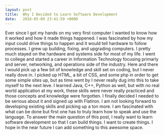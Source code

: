 ```yaml
---
layout: post
title:  Why I Decided to Learn Software Development
date:   2016-05-09 23:41:59 +0000
---
```


Ever since I got my hands on my very first computer I wanted to know how it worked and how it made things happened.  I was fascinated by how my input could drive things to happen and it would tell hardware to follow processes.  I grew up building, fixing, and upgrading computers.  I pretty much stayed on the hardware and systems side for most of my life.  I went to college and started a career in Information Technology focusing primarly and server, networking, and operations side of the industry.  Here and there I would pick up a few bit of knowledge and skill set on coding, but I never really dove in.  I picked up HTML, a bit of CSS, and some php in order to get some simple sites up, but as time went by I never really dug into this to take myself to the next leve.  I learned Java, C++, Python as well, but with no real world application at my work, these skills were never really practiced and those concepts and knowledge were forgotten.  I finally decided I needed to be serious about it and signed up with Flatiron.  I am not looking forward to developing existing skills and picking up a ton more.  I am fascinated with what can be done but first one has to truly learn how to speak and use the language.  To answer the main question of this post, I really want to learn software development so that I can build things.  I want to create things.  I hope in the near future I can add something to this awesome space.
